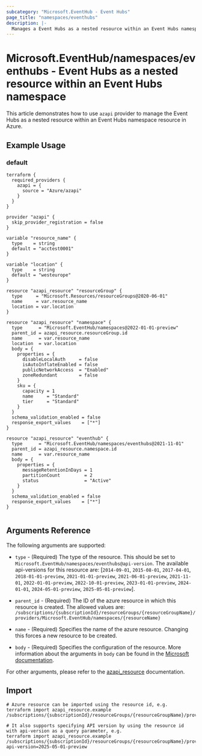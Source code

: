 ```yaml
---
subcategory: "Microsoft.EventHub - Event Hubs"
page_title: "namespaces/eventhubs"
description: |-
  Manages a Event Hubs as a nested resource within an Event Hubs namespace.
---
```


# Microsoft.EventHub/namespaces/eventhubs - Event Hubs as a nested resource within an Event Hubs namespace

This article demonstrates how to use `azapi` provider to manage the Event Hubs as a nested resource within an Event Hubs namespace resource in Azure.



## Example Usage

### default

```hcl
terraform {
  required_providers {
    azapi = {
      source = "Azure/azapi"
    }
  }
}

provider "azapi" {
  skip_provider_registration = false
}

variable "resource_name" {
  type    = string
  default = "acctest0001"
}

variable "location" {
  type    = string
  default = "westeurope"
}

resource "azapi_resource" "resourceGroup" {
  type     = "Microsoft.Resources/resourceGroups@2020-06-01"
  name     = var.resource_name
  location = var.location
}

resource "azapi_resource" "namespace" {
  type      = "Microsoft.EventHub/namespaces@2022-01-01-preview"
  parent_id = azapi_resource.resourceGroup.id
  name      = var.resource_name
  location  = var.location
  body = {
    properties = {
      disableLocalAuth     = false
      isAutoInflateEnabled = false
      publicNetworkAccess  = "Enabled"
      zoneRedundant        = false
    }
    sku = {
      capacity = 1
      name     = "Standard"
      tier     = "Standard"
    }
  }
  schema_validation_enabled = false
  response_export_values    = ["*"]
}

resource "azapi_resource" "eventhub" {
  type      = "Microsoft.EventHub/namespaces/eventhubs@2021-11-01"
  parent_id = azapi_resource.namespace.id
  name      = var.resource_name
  body = {
    properties = {
      messageRetentionInDays = 1
      partitionCount         = 2
      status                 = "Active"
    }
  }
  schema_validation_enabled = false
  response_export_values    = ["*"]
}


```



## Arguments Reference

The following arguments are supported:

* `type` - (Required) The type of the resource. This should be set to `Microsoft.EventHub/namespaces/eventhubs@api-version`. The available api-versions for this resource are: [`2014-09-01`, `2015-08-01`, `2017-04-01`, `2018-01-01-preview`, `2021-01-01-preview`, `2021-06-01-preview`, `2021-11-01`, `2022-01-01-preview`, `2022-10-01-preview`, `2023-01-01-preview`, `2024-01-01`, `2024-05-01-preview`, `2025-05-01-preview`].

* `parent_id` - (Required) The ID of the azure resource in which this resource is created. The allowed values are:  
  `/subscriptions/{subscriptionId}/resourceGroups/{resourceGroupName}/providers/Microsoft.EventHub/namespaces/{resourceName}`

* `name` - (Required) Specifies the name of the azure resource. Changing this forces a new resource to be created.

* `body` - (Required) Specifies the configuration of the resource. More information about the arguments in `body` can be found in the [Microsoft documentation](https://learn.microsoft.com/en-us/azure/templates/Microsoft.EventHub/namespaces/eventhubs?pivots=deployment-language-terraform).

For other arguments, please refer to the [azapi_resource](https://registry.terraform.io/providers/Azure/azapi/latest/docs/resources/resource) documentation.

## Import

 ```shell
 # Azure resource can be imported using the resource id, e.g.
 terraform import azapi_resource.example /subscriptions/{subscriptionId}/resourceGroups/{resourceGroupName}/providers/Microsoft.EventHub/namespaces/{resourceName}/eventhubs/{resourceName}
 
 # It also supports specifying API version by using the resource id with api-version as a query parameter, e.g.
 terraform import azapi_resource.example /subscriptions/{subscriptionId}/resourceGroups/{resourceGroupName}/providers/Microsoft.EventHub/namespaces/{resourceName}/eventhubs/{resourceName}?api-version=2025-05-01-preview
 ```
